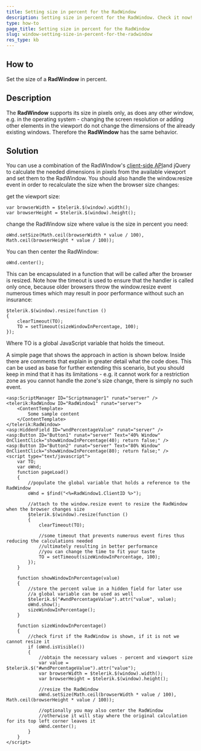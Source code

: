 ```yaml
---
title: Setting size in percent for the RadWindow
description: Setting size in percent for the RadWindow. Check it now!
type: how-to
page_title: Setting size in percent for the RadWindow
slug: window-setting-size-in-percent-for-the-radwindow
res_type: kb
---
```



   
## How to

Set the size of a **RadWindow** in percent.  
   

## Description

The **RadWindow** supports its size in pixels only, as does any other window, e.g. in the operating system - changing the screen resolution or adding other elements in the viewport do not change the dimensions of the already existing windows. Therefore the **RadWindow** has the same behavior.  
   
   
   
   
## Solution

You can use a combination of the RadWIndow's [client-side API](https://docs.telerik.com/devtools/aspnet-ajax/controls/window/client-side-programming/radwindow-object)and jQuery to calculate the needed dimensions in pixels from the available viewport and set them to the RadWindow. You should also handle the window.resize event in order to recalculate the size when the browser size changes:  

get the viewport size:  
 
````
var browserWidth = $telerik.$(window).width();
var browserHeight = $telerik.$(window).height();
````
   
change the RadWindow size where value is the size in percent you need:  
 
````
oWnd.setSize(Math.ceil(browserWidth * value / 100), Math.ceil(browserHeight * value / 100));
````   

You can then center the RadWindow:  
 
````
oWnd.center();
````
   
This can be encapsulated in a function that will be called after the browser is resized. Note how the timeout is used to ensure that the handler is called only once, because older browsers throw the window.resize event numerous times which may result in poor performance without such an insurance:  
 
````
$telerik.$(window).resize(function ()
{
    clearTimeout(TO);
    TO = setTimeout(sizeWindowInPercentage, 100);
});
````

Where TO is a global JavaScript variable that holds the timeout.  
   

A simple page that shows the approach in action is shown below. Inside there are comments that explain in greater detail what the code does. This can be used as base for further extending this scenario, but you should keep in mind that it has its limitations - e.g. it cannot work for a restriction zone as you cannot handle the zone's size change, there is simply no such event. 

````ASPX
<asp:ScriptManager ID="Scriptmanager1" runat="server" />
<telerik:RadWindow ID="RadWindow1" runat="server">
	<ContentTemplate>
		Some sample content
	</ContentTemplate>
</telerik:RadWindow>
<asp:HiddenField ID="wndPercentageValue" runat="server" />
<asp:Button ID="Button1" runat="server" Text="40% Window" OnClientClick="showWindowInPercentage(40); return false;" />
<asp:Button ID="Button2" runat="server" Text="80% Window" OnClientClick="showWindowInPercentage(80); return false;" />
<script type="text/javascript">
	var TO;
	var oWnd;
	function pageLoad()
	{
		//populate the global variable that holds a reference to the RadWindow
		oWnd = $find("<%=RadWindow1.ClientID %>");

		//attach to the window.resize event to resize the RadWindow when the browser changes size
		$telerik.$(window).resize(function ()
		{
			clearTimeout(TO);

			//some timeout that prevents numerous event fires thus reducing the calculations needed
			//ultimately resulting in better performance
			//you can change the time to fit your taste
			TO = setTimeout(sizeWindowInPercentage, 100);
		});
	}

	function showWindowInPercentage(value)
	{
		//store the percent value in a hidden field for later use
		//a global variable can be used as well
		$telerik.$("#wndPercentageValue").attr("value", value);
		oWnd.show();
		sizeWindowInPercentage();
	}

	function sizeWindowInPercentage()
	{
		//check first if the RadWindow is shown, if it is not we cannot resize it
		if (oWnd.isVisible())
		{
			//obtain the necessary values - percent and viewport size
			var value = $telerik.$("#wndPercentageValue").attr("value");
			var browserWidth = $telerik.$(window).width();
			var browserHeight = $telerik.$(window).height();

			//resize the RadWindow
			oWnd.setSize(Math.ceil(browserWidth * value / 100), Math.ceil(browserHeight * value / 100));

			//optionally you may also center the RadWindow
			//otherwise it will stay where the original calculation for its top left corner leaves it
			oWnd.center();
		}
	}
</script>
````

